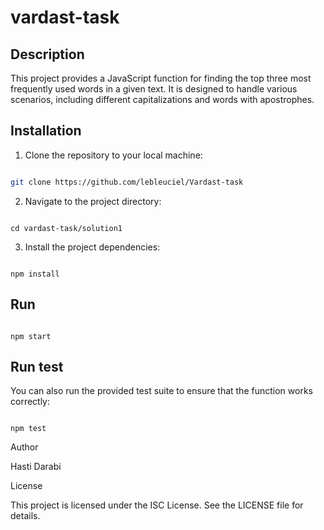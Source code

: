 
# vardast-task

  

## Description

  

This project provides a JavaScript function for finding the top three most frequently used words in a given text. It is designed to handle various scenarios, including different capitalizations and words with apostrophes.

  

## Installation

  

1. Clone the repository to your local machine:

  

```bash

git clone https://github.com/lebleuciel/Vardast-task

```
2. Navigate to the project directory:

```

cd vardast-task/solution1

```

3. Install the project dependencies:
```

npm install

```

## Run

```

npm start

```

  

## Run test

You can also run the provided test suite to ensure that the function works correctly:

```

npm test

```



Author

Hasti Darabi

License

  

This project is licensed under the ISC License. See the LICENSE file for details.
